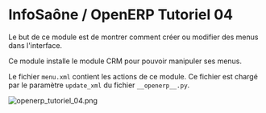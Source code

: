 InfoSaône / OpenERP Tutoriel 04
===================

Le but de ce module est de montrer comment créer ou modifier des menus dans l'interface.

Ce module installe le module CRM pour pouvoir manipuler ses menus.

Le fichier `menu.xml` contient les actions de ce module. Ce fichier est chargé par le paramètre `update_xml` du fichier `__openerp__.py`.



![openerp_tutoriel_04.png](https://raw.github.com/tonygalmiche/openerp_tutoriel_04/master/static/src/img/openerp_tutoriel_04.png) 
